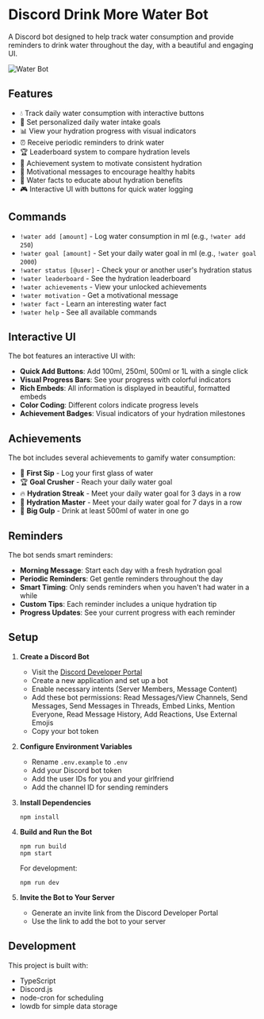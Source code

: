 # Discord Drink More Water Bot

A Discord bot designed to help track water consumption and provide reminders to drink water throughout the day, with a beautiful and engaging UI.

![Water Bot](https://via.placeholder.com/800x400?text=Water+Tracker+Bot)

## Features

- 💧 Track daily water consumption with interactive buttons
- 🎯 Set personalized daily water intake goals
- 📊 View your hydration progress with visual indicators
- ⏰ Receive periodic reminders to drink water
- 🏆 Leaderboard system to compare hydration levels
- 🏅 Achievement system to motivate consistent hydration
- 💪 Motivational messages to encourage healthy habits
- 🧠 Water facts to educate about hydration benefits
- 🎮 Interactive UI with buttons for quick water logging

## Commands

- `!water add [amount]` - Log water consumption in ml (e.g., `!water add 250`)
- `!water goal [amount]` - Set your daily water goal in ml (e.g., `!water goal 2000`)
- `!water status [@user]` - Check your or another user's hydration status
- `!water leaderboard` - See the hydration leaderboard
- `!water achievements` - View your unlocked achievements
- `!water motivation` - Get a motivational message
- `!water fact` - Learn an interesting water fact
- `!water help` - See all available commands

## Interactive UI

The bot features an interactive UI with:

- **Quick Add Buttons**: Add 100ml, 250ml, 500ml or 1L with a single click
- **Visual Progress Bars**: See your progress with colorful indicators
- **Rich Embeds**: All information is displayed in beautiful, formatted embeds
- **Color Coding**: Different colors indicate progress levels
- **Achievement Badges**: Visual indicators of your hydration milestones

## Achievements

The bot includes several achievements to gamify water consumption:

- 🥤 **First Sip** - Log your first glass of water
- 🏆 **Goal Crusher** - Reach your daily water goal
- 🔥 **Hydration Streak** - Meet your daily water goal for 3 days in a row
- 💯 **Hydration Master** - Meet your daily water goal for 7 days in a row
- 🐳 **Big Gulp** - Drink at least 500ml of water in one go

## Reminders

The bot sends smart reminders:

- **Morning Message**: Start each day with a fresh hydration goal
- **Periodic Reminders**: Get gentle reminders throughout the day
- **Smart Timing**: Only sends reminders when you haven't had water in a while
- **Custom Tips**: Each reminder includes a unique hydration tip
- **Progress Updates**: See your current progress with each reminder

## Setup

1. **Create a Discord Bot**

   - Visit the [Discord Developer Portal](https://discord.com/developers/applications)
   - Create a new application and set up a bot
   - Enable necessary intents (Server Members, Message Content)
   - Add these bot permissions: Read Messages/View Channels, Send Messages, Send Messages in Threads, Embed Links, Mention Everyone, Read Message History, Add Reactions, Use External Emojis
   - Copy your bot token

2. **Configure Environment Variables**

   - Rename `.env.example` to `.env`
   - Add your Discord bot token
   - Add the user IDs for you and your girlfriend
   - Add the channel ID for sending reminders

3. **Install Dependencies**

   ```
   npm install
   ```

4. **Build and Run the Bot**

   ```
   npm run build
   npm start
   ```

   For development:

   ```
   npm run dev
   ```

5. **Invite the Bot to Your Server**
   - Generate an invite link from the Discord Developer Portal
   - Use the link to add the bot to your server

## Development

This project is built with:

- TypeScript
- Discord.js
- node-cron for scheduling
- lowdb for simple data storage
